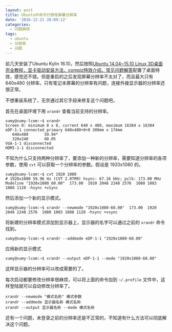 ```yaml
---
layout: post
title: Ubuntu中命令行修改屏幕分辨率
date: '2016-12-21 20:09:12'
categories:
  - 问题麻烦
tags:
  - ubuntu
  - 分辨率
  - 问题
---
```


前几天安装了Ubuntu Kylin 16.10，然后按照[Ubuntu 14.04~15.10 Linux 3D桌面完全教程，显卡驱动安装方法，compiz特效介绍，常见问题解答](http://forum.ubuntu.org.cn/viewtopic.php?p=868051)配置了桌面特效，感觉还不错。但是重启的之后发现屏幕分辨率不太对了，而且最大只有 640x480 分辨率。只有笔记本屏幕的分辨率有问题，连接外接显示器的分辨率还很正常。

不想重装系统了，无奈通过其它手段来修复这个问题吧。

首先在桌面环境下用 `xrandr` 查看当前支持的分辨率。

```
sumy@sumy-lcom:~$ xrandr
Screen 0: minimum 8 x 8, current 640 x 480, maximum 16384 x 16384
eDP-1-1 connected primary 640x480+0+0 309mm x 174mm
   640x480       59.94*  
   320x240       60.05  
VGA-1-1 disconnected
HDMI-1-1 disconnected
```

不知为什么只支持两种分辨率了，要添加一种新的分辨率，需要知道分辨率的各项参数，使用 `cvt` 可以获取一个分辨率的参数。假设是 1920x1080 的。

```
sumy@sumy-lcom:~$ cvt 1920 1080
# 1920x1080 59.96 Hz (CVT 2.07M9) hsync: 67.16 kHz; pclk: 173.00 MHz
Modeline "1920x1080_60.00"  173.00  1920 2048 2248 2576  1080 1083 1088 1120 -hsync +vsync
```

然后添加一个新的显示模式。

```
sumy@sumy-lcom:~$ xrandr --newmode "1920x1080-60.00"  173.00  1920 2048 2248 2576  1080 1083 1088 1120 -hsync +vsync
```

将新建的分辨率模式添加到显示器上，显示器的名字可以通过之前的 `xrandr` 命令找到。

```
sumy@sumy-lcom:~$ xrandr --addmode eDP-1-1 "1920x1080-60.00"
```

应用新的显示模式

```
sumy@sumy-lcom:~$ xrandr --output eDP-1-1 --mode "1920x1080-60.00"
```

这样显示器的分辨率可以改成需要的了。

每次启动都要修改分辨率很麻烦，可以将上面的命令加到 `~/.profile` 文件中，这样登陆就可以自动修改分辨率了。

```
xrandr --newmode "模式名称" 模式参数
xrandr --addmode 显示器名称 模式名称
xrandr --output 显示器名称 --mode 模式名称
```

还有一个问题，未登录之前的分辨率还是不正常的，不知道有什么方法可以彻底解决这个问题。